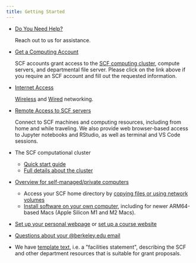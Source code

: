 ```yaml
---
title: Getting Started
---
```

- [Do You Need Help?](/contact-us)

  Reach out to us for assistance.

- [Get a Computing Account](../computing-accounts.md)

  SCF accounts grant access to the
  [SCF computing cluster](./computing/servers/cluster.md), compute servers, and
  departmental file server. Please click on the link above if you require
  an SCF account and fill out the requested information.

- [Internet Access](./access/networking.md)

  [Wireless](./access/networking/wifi.md) and [Wired](./access/networking/ethernet.md)
  networking.

- [Remote Access to SCF servers](./access.md)

  Connect to SCF machines and computing resources, including from home
  and while traveling. We also provide web browser-based access to
  Jupyter notebooks and RStudio, as well as terminal and VS Code
  sessions.

- The SCF computational cluster
  - [Quick start guide](./servers/cluster/quick-start.md)
  - [Full details about the cluster](./servers/cluster.md)

- [Overview for self-managed/private computers](./faqs/what-services-are-provided-self-maintained-computers.md)
  - Access your SCF home directory by
    [copying files or using network volumes](./access/copying-files.md)
  - [Install software on your own computer](./software.md), including for newer ARM64-based Macs (Apple Silicon M1 and M2 Macs).

- [Set up your personal webpage](./faqs/how-do-i-set-and-use-my-personal-website.md) or
  [set up a course website](./faqs/course-website.md)

- [Questions about your \@berkeley.edu email](https://bconnected.berkeley.edu/account-information)

- We have [template text](https://statistics.berkeley.edu/support/facilities),
i.e. a "facilities statement", describing the SCF and other department
resources that is suitable for grant proposals.
